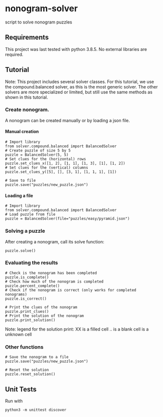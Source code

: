 # nonogram-solver
script to solve nonogram puzzles

## Requirements
This project was last tested with python 3.8.5. 
No external libraries are required.

## Tutorial
Note: This project includes several solver classes. For this tutorial, we use 
the compound.balanced solver, as this is the most generic solver. The other solvers
are more specialized or limited, but still use the same methods as shown
in this tutorial. 

### Create nonogram.
A nonogram can be created manually or by loading a json file.
#### Manual creation
```
# Import library
from solver.compound.balanced import BalancedSolver
# Create puzzle of size 5 by 5
puzzle = BalancedSolver(5, 5)
# Set clues for the (horizontal) rows
puzzle.set_clues_x([1, 2], [1, 1], [1, 3], [1], [1, 2])
# Set clues for the (vertical) columns
puzzle.set_clues_y([5], [], [3, 1], [1, 1, 1], [1])

# Save to file
puzzle.save("puzzles/new_puzzle.json")
```

#### Loading a file
```
# Import library
from solver.compound.balanced import BalancedSolver
# Load puzzle from file
puzzle = BalancedSolver(file="puzzles/easy/pyramid.json")
```

### Solving a puzzle
After creating a nonogram, call its solve function:
```
puzzle.solve()
```

### Evaluating the results
```
# Check is the nonogram has been completed
puzzle.is_complete()
# Check how much of the nonogram is completed
puzzle.percent_complete()
# Check if the nonogram is correct (only works for completed nonograms)
puzzle.is_correct()

# Print the clues of the nonogram
puzzle.print_clues()
# Print the solution of the nonogram
puzzle.print_solution()
```

Note: legend for the solution print:
XX is a filled cell
.. is a blank cell
   is a unknown cell

### Other functions
```
# Save the nonogram to a file
puzzle.save("puzzles/new_puzzle.json")

# Reset the solution
puzzle.reset_solution()
```

## Unit Tests
Run with
```
python3 -m unittest discover
```